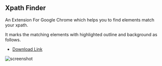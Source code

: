 Xpath Finder
--


An Extension For Google Chrome which helps you to find elements match your xpath. 


It marks the matching elements with highlighted outline and background as follows.


* [Download Link](https://chrome.google.com/webstore/detail/xpath-finder/ijaobnmmgonppmablhldddpfmgpklbfh)


![screenshot](https://photos-5.dropbox.com/t/0/AACf2SCMDum39mnrhaXzLxe3uR6xu-GtEaLX_ClXOiwRBQ/12/119020805/png/1024x768/3/1372989600/0/2/screenshot.png/74FweeEmjtsTwB8PGmNnvRvAjXab1_zEw4vHnbKuCsQ)